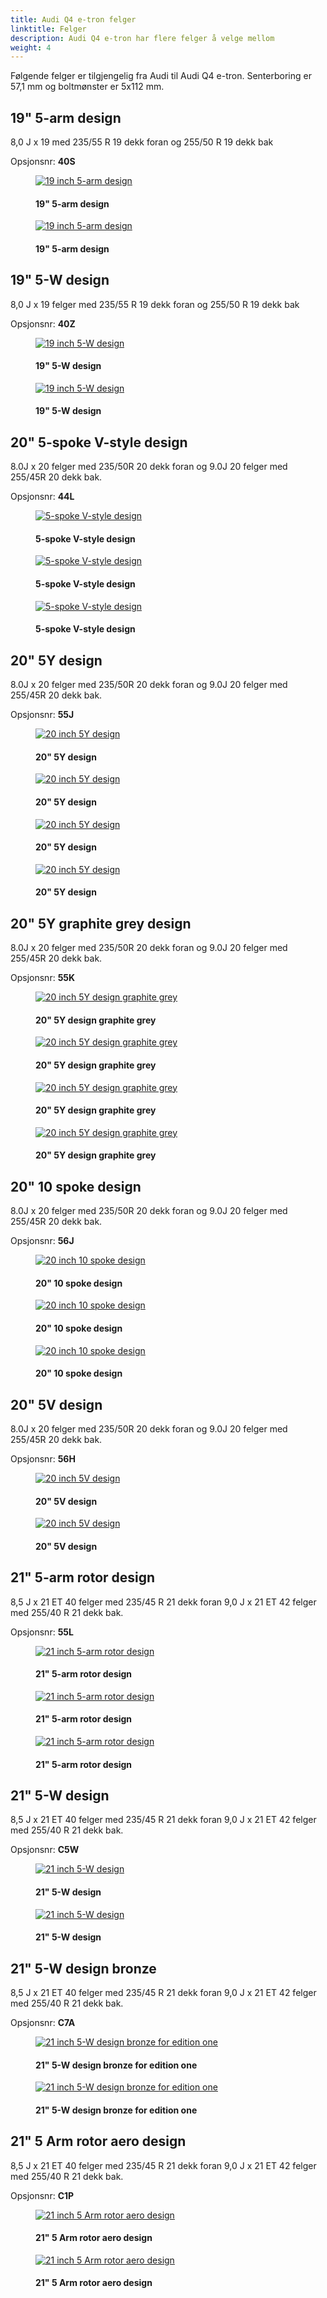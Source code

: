 ```yaml
---
title: Audi Q4 e-tron felger
linktitle: Felger
description: Audi Q4 e-tron har flere felger å velge mellom
weight: 4
---
```

<!-- markdownlint-disable MD033 -->

Følgende felger er tilgjengelig fra Audi til Audi Q4 e-tron.
Senterboring er 57,1 mm og boltmønster er 5x112 mm.

## 19" 5-arm design

8,0 J x 19 med 235/55 R 19 dekk foran og 255/50 R 19 dekk bak

 Opsjonsnr: **40S**

<figure>
    <a href="wheel_40S_1.jpg">
        <img src="wheel_40S_1s.jpg" alt="19 inch 5-arm design" title="19 inch 5-arm design">
    </a>
    <figcaption><h4>19" 5-arm design</h4></figcaption>
</figure>

<figure>
    <a href="wheel_40S_2.jpg">
        <img src="wheel_40S_2s.jpg" alt="19 inch 5-arm design" title="19 inch 5-arm design">
    </a>
    <figcaption><h4>19" 5-arm design</h4></figcaption>
</figure>

## 19" 5-W design

8,0 J x 19 felger med 235/55 R 19 dekk foran og 255/50 R 19 dekk bak

 Opsjonsnr: **40Z**

<figure>
    <a href="wheel_40Z_1.jpg">
        <img src="wheel_40Z_1s.jpg" alt="19 inch 5-W design" title="19 inch 5-W design">
    </a>
    <figcaption><h4>19" 5-W design</h4></figcaption>
</figure>

<figure>
    <a href="wheel_40Z_2.jpg">
        <img src="wheel_40Z_2s.jpg" alt="19 inch 5-W design" title="19 inch 5-W design">
    </a>
    <figcaption><h4>19" 5-W design</h4></figcaption>
</figure>

## 20" 5-spoke V-style design

8.0J x 20 felger med 235/50R 20 dekk foran og 9.0J 20 felger med 255/45R 20 dekk bak.

 Opsjonsnr: **44L**

<figure>
    <a href="wheel_44L_2.jpg">
        <img src="wheel_44L_2s.jpg" alt="5-spoke V-style design" title="5-spoke V-style design">
    </a>
    <figcaption><h4>5-spoke V-style design</h4></figcaption>
</figure>

<figure>
    <a href="wheel_44L_3.jpg">
        <img src="wheel_44L_3s.jpg" alt="5-spoke V-style design" title="5-spoke V-style design">
    </a>
    <figcaption><h4>5-spoke V-style design</h4></figcaption>
</figure>

<figure>
    <a href="wheel_44L_1.jpg">
        <img src="wheel_44L_1s.jpg" alt="5-spoke V-style design" title="5-spoke V-style design">
    </a>
    <figcaption><h4>5-spoke V-style design</h4></figcaption>
</figure>

## 20" 5Y design

8.0J x 20 felger med 235/50R 20 dekk foran og 9.0J 20 felger med 255/45R 20 dekk bak.

 Opsjonsnr: **55J**

<figure>
    <a href="wheel_55J_2.jpg">
        <img src="wheel_55J_2s.jpg" alt="20 inch 5Y design" title="20 inch 5Y design">
    </a>
    <figcaption><h4>20" 5Y design</h4></figcaption>
</figure>

<figure>
    <a href="wheel_55J_1.jpg">
        <img src="wheel_55J_1s.jpg" alt="20 inch 5Y design" title="20 inch 5Y design graphite grey">
    </a>
    <figcaption><h4>20" 5Y design</h4></figcaption>
</figure>


<figure>
    <a href="wheel_55J_3.jpg">
        <img src="wheel_55J_3s.jpg" alt="20 inch 5Y design" title="20 inch 5Y design graphite grey">
    </a>
    <figcaption><h4>20" 5Y design</h4></figcaption>
</figure>


<figure>
    <a href="wheel_55J_4.jpg">
        <img src="wheel_55J_4s.jpg" alt="20 inch 5Y design" title="20 inch 5Y design graphite grey">
    </a>
    <figcaption><h4>20" 5Y design</h4></figcaption>
</figure>

## 20" 5Y graphite grey design

8.0J x 20 felger med 235/50R 20 dekk foran og 9.0J 20 felger med 255/45R 20 dekk bak.

 Opsjonsnr: **55K**

<figure>
    <a href="wheel_55K_1.jpg">
        <img src="wheel_55K_1s.jpg" alt="20 inch 5Y design graphite grey" title="20 inch 5Y design graphite grey">
    </a>
    <figcaption><h4>20" 5Y design graphite grey</h4></figcaption>
</figure>

<figure>
    <a href="wheel_55K_2.jpg">
        <img src="wheel_55K_2s.jpg" alt="20 inch 5Y design graphite grey" title="20 inch 5Y design graphite grey">
    </a>
    <figcaption><h4>20" 5Y design graphite grey</h4></figcaption>
</figure>

<figure>
    <a href="wheel_55K_3.jpg">
        <img src="wheel_55K_3s.jpg" alt="20 inch 5Y design graphite grey" title="20 inch 5Y design graphite grey">
    </a>
    <figcaption><h4>20" 5Y design graphite grey</h4></figcaption>
</figure>


<figure>
    <a href="wheel_55K_4.jpg">
        <img src="wheel_55K_4s.jpg" alt="20 inch 5Y design graphite grey" title="20 inch 5Y design graphite grey">
    </a>
    <figcaption><h4>20" 5Y design graphite grey</h4></figcaption>
</figure>


## 20" 10 spoke design

8.0J x 20 felger med 235/50R 20 dekk foran og 9.0J 20 felger med 255/45R 20 dekk bak.

 Opsjonsnr: **56J**

 <figure>
    <a href="wheel_56J_1.jpg">
        <img src="wheel_56J_1s.jpg" alt="20 inch 10 spoke design" title="20 inch 10 spoke design">
    </a>
    <figcaption><h4>20" 10 spoke design</h4></figcaption>
</figure>

<figure>
    <a href="wheel_56J_3.jpg">
        <img src="wheel_56J_3s.jpg" alt="20 inch 10 spoke design" title="20 inch 10 spoke design">
    </a>
    <figcaption><h4>20" 10 spoke design</h4></figcaption>
</figure>

 <figure>
    <a href="wheel_56J_2.jpg">
        <img src="wheel_56J_2s.jpg" alt="20 inch 10 spoke design" title="20 inch 10 spoke design">
    </a>
    <figcaption><h4>20" 10 spoke design</h4></figcaption>
</figure>

## 20" 5V design

8.0J x 20 felger med 235/50R 20 dekk foran og 9.0J 20 felger med 255/45R 20 dekk bak.

 Opsjonsnr: **56H**

<figure>
    <a href="wheel_56H_1.jpg">
        <img src="wheel_56H_1s.jpg" alt="20 inch 5V design" title="20 inch 5V design">
    </a>
    <figcaption><h4>20" 5V design</h4></figcaption>
</figure>

<figure>
    <a href="wheel_56H_2.jpg">
        <img src="wheel_56H_2.jpg" alt="20 inch 5V design" title="20 inch 5V design">
    </a>
    <figcaption><h4>20" 5V design</h4></figcaption>
</figure>


## 21" 5-arm rotor design

8,5 J x 21 ET 40 felger med 235/45 R 21 dekk foran 9,0 J x 21 ET 42 felger med  255/40 R 21 dekk bak.

 Opsjonsnr: **55L**

<figure>
    <a href="wheel_55L_1.jpg">
        <img src="wheel_55L_1s.jpg" alt="21 inch 5-arm rotor design" title="21 inch 5-arm rotor design">
    </a>
    <figcaption><h4>21" 5-arm rotor design</h4></figcaption>
</figure>

<figure>
    <a href="wheel_55L_2.jpg">
        <img src="wheel_55L_2s.jpg" alt="21 inch 5-arm rotor design" title="21 inch 5-arm rotor design">
    </a>
    <figcaption><h4>21" 5-arm rotor design</h4></figcaption>
</figure>

<figure>
    <a href="wheel_55L_3.jpg">
        <img src="wheel_55L_3s.jpg" alt="21 inch 5-arm rotor design" title="21 inch 5-arm rotor design">
    </a>
    <figcaption><h4>21" 5-arm rotor design</h4></figcaption>
</figure>

## 21" 5-W design

8,5 J x 21 ET 40 felger med 235/45 R 21 dekk foran 9,0 J x 21 ET 42 felger med  255/40 R 21 dekk bak.

 Opsjonsnr: **C5W**

<figure>
    <a href="wheel_C5W_2.jpg">
        <img src="wheel_C5W_2s.jpg" alt="21 inch 5-W design" title="21 inch 5-W design">
    </a>
    <figcaption><h4>21" 5-W design</h4></figcaption>
</figure>

<figure>
    <a href="wheel_C5W_3.jpg">
        <img src="wheel_C5W_3s.jpg" alt="21 inch 5-W design" title="21 inch 5-W design">
    </a>
    <figcaption><h4>21" 5-W design</h4></figcaption>
</figure>

## 21" 5-W design bronze

8,5 J x 21 ET 40 felger med 235/45 R 21 dekk foran 9,0 J x 21 ET 42 felger med  255/40 R 21 dekk bak.

 Opsjonsnr: **C7A**

<figure>
    <a href="wheel_C7A_1.jpg">
        <img src="wheel_C7A_1s.jpg" alt="21 inch 5-W design bronze for edition one" title="21 inch 5-W design bronze for edition one">
    </a>
    <figcaption><h4>21" 5-W design bronze for edition one</h4></figcaption>
</figure>

<figure>
    <a href="wheel_C7A_2.jpg">
        <img src="wheel_C7A_2s.jpg" alt="21 inch 5-W design bronze for edition one" title="21 inch 5-W design bronze for edition one">
    </a>
    <figcaption><h4>21" 5-W design bronze for edition one</h4></figcaption>
</figure>

## 21" 5 Arm rotor aero design

8,5 J x 21 ET 40 felger med 235/45 R 21 dekk foran 9,0 J x 21 ET 42 felger med  255/40 R 21 dekk bak.

 Opsjonsnr: **C1P**

<figure>
    <a href="wheel_C1P_1.jpg">
        <img src="wheel_C1P_1s.jpg" alt="21 inch 5 Arm rotor aero design" title="21 inch 5 Arm rotor aero design">
    </a>
    <figcaption><h4>21" 5 Arm rotor aero design</h4></figcaption>
</figure>

<figure>
    <a href="wheel_C1P_2.jpg">
        <img src="wheel_C1P_2s.jpg" alt="21 inch 5 Arm rotor aero design" title="21 inch 5 Arm rotor aero design">
    </a>
    <figcaption><h4>21" 5 Arm rotor aero design</h4></figcaption>
</figure>

